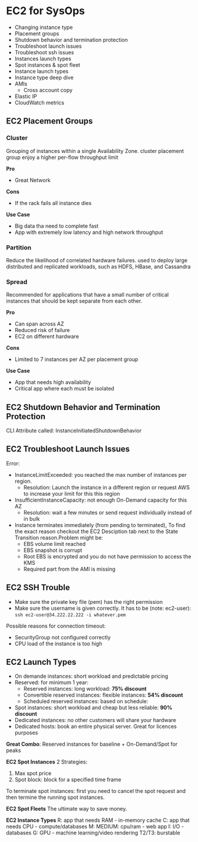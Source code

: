 # EC2 for SysOps
 - Changing instance type
 - Placement groups
 - Shutdown behavior and termination protection
 - Troubleshoot launch issues
 - Troubleshoot ssh issues
 - Instances launch types
 - Spot instances & spot fleet
 - Instance launch types 
 - Instance type deep dive
 - AMIs
   - Cross account copy
 - Elastic IP
 - CloudWatch metrics 


## EC2 Placement Groups
### Cluster 
Grouping of instances within a single Availability Zone. cluster placement group enjoy a higher per-flow throughput limit

**Pro**
- Great Network
  
**Cons**
- If the rack fails all instance dies

**Use Case**
- Big data tha need to complete fast
- App with extremely low latency and high network throughput

### Partition
Reduce the likelihood of correlated hardware failures. used to deploy large distributed and replicated workloads, such as HDFS, HBase, and Cassandra


### Spread
Recommended for applications that have a small number of critical instances that should be kept separate from each other. 

**Pro**
- Can span across AZ
- Reduced risk of failure
- EC2 on different hardware
  
**Cons**
- Limited to 7 instances per AZ per placement group

**Use Case**
- App that needs high availability
- Critical app where each must be isolated


## EC2 Shutdown Behavior and Termination Protection
CLI Attribute called: InstanceInitiatedShutdownBehavior



## EC2 Troubleshoot Launch Issues
Error:
- InstanceLimitExceeded: you reached the max number of instances per region.
  - Resolution: Launch the instance in a different region or request AWS to increase your limit for this this region
- InsufficientInstanceCapacity: not enough On-Demand capacity for this AZ
  - Resolution: wait a few minutes or send request individually instead of in bulk
- Instance terminates immediately (from pending to terminated), To find the exact reason checkout the EC2 Desciption tab next to the State Transition reason.Problem might be:
  - EBS volume limit reached
  - EBS snapshot is corrupt
  - Root EBS is encrypted and you do not have permission to access the KMS
  - Required part from the AMI is missing

## EC2 SSH Trouble
- Make sure the private key file (pem) has the right permission
- Make sure the username is given correctly. It has to be (note: ec2-user):
```ssh ec2-user@34.222.22.222 -i whatever.pem``` 

Possible reasons for connection timeout:
- SecurityGroup not configured correctly
- CPU load of the instance is too high

## EC2 Launch Types
- On demande instances: short workload and predictable pricing
- Reserved: for minimum 1 year: 
  - Reserved instances: long workload: **75% discount**
  - Convertible reserved instances: flexible instances: **54% discount**
  - Scheduled reserved instances: based on schedule: 
- Spot instances: short workload and cheap but less reliable: **90% discount**
- Dedicated instances: no other customers will share your hardware
- Dedicated hosts: book an entire physical server. Great for licences purposes

**Great Combo**: Reserved instances for baseline + On-Demand/Spot for peaks

**EC2 Spot Instances**
2 Strategies:
1. Max spot price
2. Spot block: block for a specified time frame

To terminate spot instances: first you need to cancel the spot request and then termine the running spot instances.

**EC2 Spot Fleets**
The ultimate way to save money.

**EC2 Instance Types**
R: app that needs RAM - in-memory cache
C: app that needs CPU - compute/databases
M: MEDIUM: cpu/ram - web app
I: I/O - databases
G: GPU - machine learning/video rendering
T2/T3: burstable